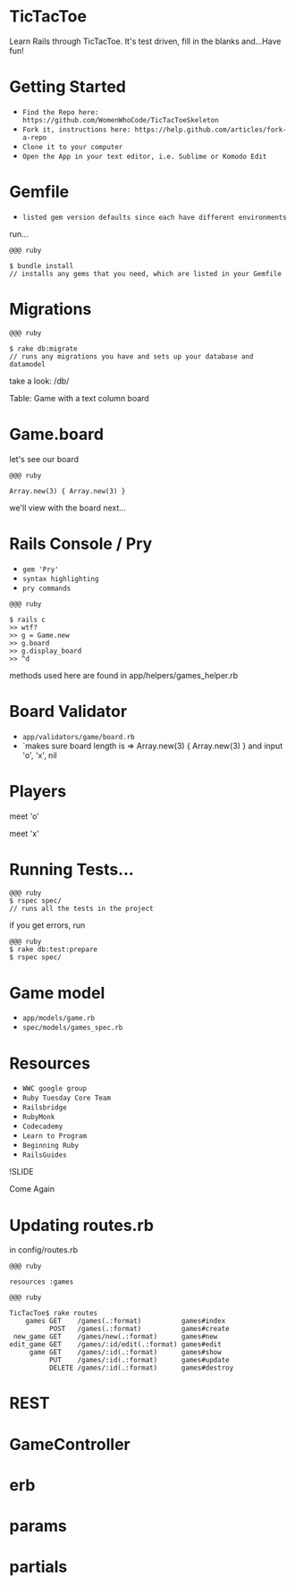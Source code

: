 # TicTacToe

Learn Rails through TicTacToe. It's test driven, fill in the blanks and...Have fun!

# Getting Started

* `Find the Repo here: https://github.com/WomenWhoCode/TicTacToeSkeleton`
* `Fork it, instructions here: https://help.github.com/articles/fork-a-repo`
* `Clone it to your computer`
* `Open the App in your text editor, i.e. Sublime or Komodo Edit`

# Gemfile

* `listed gem version defaults since each have different environments`

run...

~~~~
@@@ ruby

$ bundle install        
// installs any gems that you need, which are listed in your Gemfile

~~~~

# Migrations

~~~~
@@@ ruby

$ rake db:migrate       
// runs any migrations you have and sets up your database and datamodel

~~~~

take a look: /db/

Table: Game with a text column board

# Game.board

let's see our board 

~~~~
@@@ ruby

Array.new(3) { Array.new(3) }

~~~~

we'll view with the board next...

# Rails Console / Pry

* `gem 'Pry'`
* `syntax highlighting`
* `pry commands`

~~~~
@@@ ruby

$ rails c
>> wtf?
>> g = Game.new
>> g.board
>> g.display_board
>> ^d

~~~~

methods used here are found in app/helpers/games_helper.rb

# Board Validator

* `app/validators/game/board.rb`
* `makes sure board length is => Array.new(3) { Array.new(3) } and input 'o', 'x', nil

# Players

meet 'o'

meet 'x'

# Running Tests...

~~~~
@@@ ruby
$ rspec spec/          
// runs all the tests in the project
~~~~

if you get errors, run 

~~~~
@@@ ruby
$ rake db:test:prepare
$ rspec spec/
~~~~

# Game model

* `app/models/game.rb`
* `spec/models/games_spec.rb`

# Resources

* `WWC google group`
* `Ruby Tuesday Core Team`
* `Railsbridge`
* `RubyMonk`
* `Codecademy`
* `Learn to Program`
* `Beginning Ruby`
* `RailsGuides`

!SLIDE

Come Again

# Updating routes.rb

in config/routes.rb

~~~~
@@@ ruby

resources :games
~~~~

~~~~
@@@ ruby

TicTacToe$ rake routes
    games GET    /games(.:format)          games#index
          POST   /games(.:format)          games#create
 new_game GET    /games/new(.:format)      games#new
edit_game GET    /games/:id/edit(.:format) games#edit
     game GET    /games/:id(.:format)      games#show
          PUT    /games/:id(.:format)      games#update
          DELETE /games/:id(.:format)      games#destroy
~~~~

# REST

# GameController

# erb

# params

# partials